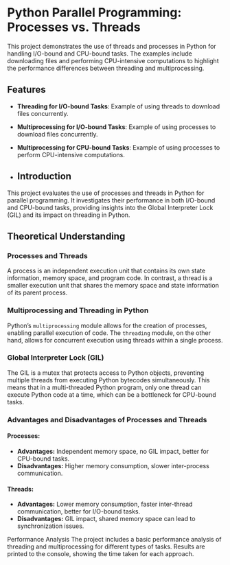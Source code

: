 # Python Parallel Programming: Processes vs. Threads

This project demonstrates the use of threads and processes in Python for handling I/O-bound and CPU-bound tasks. The examples include downloading files and performing CPU-intensive computations to highlight the performance differences between threading and multiprocessing.

## Features
- **Threading for I/O-bound Tasks**: Example of using threads to download files concurrently.
- **Multiprocessing for I/O-bound Tasks**: Example of using processes to download files concurrently.
- **Multiprocessing for CPU-bound Tasks**: Example of using processes to perform CPU-intensive computations.

- ## Introduction
This project evaluates the use of processes and threads in Python for parallel programming. It investigates their performance in both I/O-bound and CPU-bound tasks, providing insights into the Global Interpreter Lock (GIL) and its impact on threading in Python.

## Theoretical Understanding

### Processes and Threads
A process is an independent execution unit that contains its own state information, memory space, and program code. In contrast, a thread is a smaller execution unit that shares the memory space and state information of its parent process.

### Multiprocessing and Threading in Python
Python’s `multiprocessing` module allows for the creation of processes, enabling parallel execution of code. The `threading` module, on the other hand, allows for concurrent execution using threads within a single process.

### Global Interpreter Lock (GIL)
The GIL is a mutex that protects access to Python objects, preventing multiple threads from executing Python bytecodes simultaneously. This means that in a multi-threaded Python program, only one thread can execute Python code at a time, which can be a bottleneck for CPU-bound tasks.

### Advantages and Disadvantages of Processes and Threads

#### Processes:
- **Advantages:** Independent memory space, no GIL impact, better for CPU-bound tasks.
- **Disadvantages:** Higher memory consumption, slower inter-process communication.

#### Threads:
- **Advantages:** Lower memory consumption, faster inter-thread communication, better for I/O-bound tasks.
- **Disadvantages:** GIL impact, shared memory space can lead to synchronization issues.

Performance Analysis
The project includes a basic performance analysis of threading and multiprocessing for different types of tasks. Results are printed to the console, showing the time taken for each approach.
